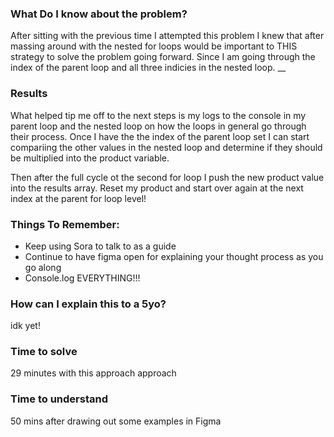 ### What Do I know about the problem?
After sitting with the previous time I attempted this problem I knew that after massing around with the nested for loops would be important to THIS strategy to solve the problem going forward. Since I am going through the index of the parent loop and all three indicies in the nested loop.
__

### Results
 What helped tip me off to the next steps is my logs to the console in my parent loop and the nested loop on how the loops in general go through their process. Once I have the the index of the parent loop set I can start compariing the other values in the nested loop and determine if they should be multiplied into the product variable.

Then after the full cycle ot the second for loop I push the new product value into the results array. Reset my product and start over again at the next index at the parent for loop level!

### Things To Remember: 
- Keep using Sora to talk to as a guide
- Continue to have figma open for explaining your thought process as you go along
- Console.log EVERYTHING!!!

### How can I explain this to a 5yo?
idk yet! 

### Time to solve
29 minutes with this approach approach

### Time to understand
50     mins after drawing out some examples in Figma